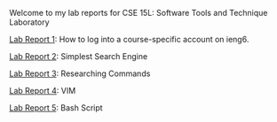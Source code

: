 Welcome to my lab reports for CSE 15L: Software Tools and Technique Laboratory

[Lab Report 1](https://sparvathaneni15.github.io/cse15L-lab-reports/week-1): How to log into a course-specific account on ieng6.

[Lab Report 2](https://sparvathaneni15.github.io/cse15L-lab-reports/week-3): Simplest Search Engine

[Lab Report 3](https://sparvathaneni15.github.io/cse15L-lab-reports/week-5): Researching Commands

[Lab Report 4](https://sparvathaneni15.github.io/cse15L-lab-reports/week-7): VIM

[Lab Report 5](https://sparvathaneni15.github.io/cse15L-lab-reports/week-9): Bash Script
